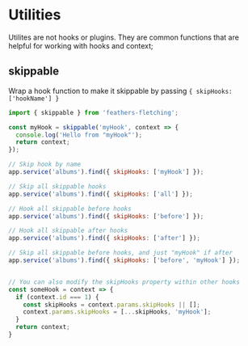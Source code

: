 # Utilities

Utilites are not hooks or plugins. They are common functions that are helpful for working with hooks and context;

## skippable

Wrap a hook function to make it skippable by passing `{ skipHooks: ['hookName'] }`

```js
import { skippable } from 'feathers-fletching';

const myHook = skippable('myHook', context => {
  console.log('Hello from "myHook"');
  return context;
});

// Skip hook by name
app.service('albums').find({ skipHooks: ['myHook'] });

// Skip all skippable hooks
app.service('albums').find({ skipHooks: ['all'] });

// Hook all skippable before hooks
app.service('albums').find({ skipHooks: ['before'] });

// Hook all skippable after hooks
app.service('albums').find({ skipHooks: ['after'] });

// Skip all skippable before hooks, and just "myHook" if after
app.service('albums').find({ skipHooks: ['before', 'myHook'] });


// You can also modify the skipHooks property within other hooks
const someHook = context => {
  if (context.id === 1) {
    const skipHooks = context.params.skipHooks || [];
    context.params.skipHooks = [...skipHooks, 'myHook'];
  }
  return context;
}
```